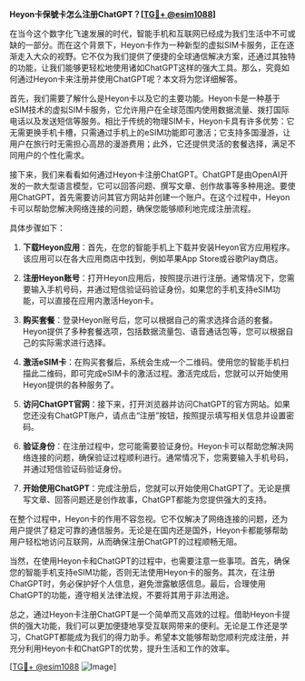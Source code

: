 **Heyon卡保號卡怎么注册ChatGPT？[[TG💪+ @esim1088](https://t.me/s/esim1088)]**

在当今这个数字化飞速发展的时代，智能手机和互联网已经成为我们生活中不可或缺的一部分。而在这个背景下，Heyon卡作为一种新型的虚拟SIM卡服务，正在逐渐走入大众的视野。它不仅为我们提供了便捷的全球通信解决方案，还通过其独特的功能，让我们能够更轻松地使用诸如ChatGPT这样的强大工具。那么，究竟如何通过Heyon卡来注册并使用ChatGPT呢？本文将为您详细解答。

首先，我们需要了解什么是Heyon卡以及它的主要功能。Heyon卡是一种基于eSIM技术的虚拟SIM卡服务，它允许用户在全球范围内使用数据流量、拨打国际电话以及发送短信等服务。相比于传统的物理SIM卡，Heyon卡具有许多优势：它无需更换手机卡槽，只需通过手机上的eSIM功能即可激活；它支持多国漫游，让用户在旅行时无需担心高昂的漫游费用；此外，它还提供灵活的套餐选择，满足不同用户的个性化需求。

接下来，我们来看看如何通过Heyon卡注册ChatGPT。ChatGPT是由OpenAI开发的一款大型语言模型，它可以回答问题、撰写文章、创作故事等多种用途。要使用ChatGPT，首先需要访问其官方网站并创建一个账户。在这个过程中，Heyon卡可以帮助您解决网络连接的问题，确保您能够顺利地完成注册流程。

具体步骤如下：

1. **下载Heyon应用**：首先，在您的智能手机上下载并安装Heyon官方应用程序。该应用可以在各大应用商店中找到，例如苹果App Store或谷歌Play商店。

2. **注册Heyon账号**：打开Heyon应用后，按照提示进行注册。通常情况下，您需要输入手机号码，并通过短信验证码验证身份。如果您的手机支持eSIM功能，可以直接在应用内激活Heyon卡。

3. **购买套餐**：登录Heyon账号后，您可以根据自己的需求选择合适的套餐。Heyon提供了多种套餐选项，包括数据流量包、语音通话包等，您可以根据自己的实际需求进行选择。

4. **激活eSIM卡**：在购买套餐后，系统会生成一个二维码。使用您的智能手机扫描此二维码，即可完成eSIM卡的激活过程。激活完成后，您就可以开始使用Heyon提供的各种服务了。

5. **访问ChatGPT官网**：接下来，打开浏览器并访问ChatGPT的官方网站。如果您还没有ChatGPT账户，请点击“注册”按钮，按照提示填写相关信息并设置密码。

6. **验证身份**：在注册过程中，您可能需要验证身份。Heyon卡可以帮助您解决网络连接的问题，确保验证过程顺利进行。通常情况下，您需要输入手机号码，并通过短信验证码验证身份。

7. **开始使用ChatGPT**：完成注册后，您就可以开始使用ChatGPT了。无论是撰写文章、回答问题还是创作故事，ChatGPT都能为您提供强大的支持。

在整个过程中，Heyon卡的作用不容忽视。它不仅解决了网络连接的问题，还为用户提供了稳定可靠的通信服务。无论是在国内还是国外，Heyon卡都能够帮助用户轻松地访问互联网，从而确保注册ChatGPT的过程顺畅无阻。

当然，在使用Heyon卡和ChatGPT的过程中，也需要注意一些事项。首先，确保您的智能手机支持eSIM功能，否则无法使用Heyon卡的服务。其次，在注册ChatGPT时，务必保护好个人信息，避免泄露敏感信息。最后，合理使用ChatGPT的功能，遵守相关法律法规，不要将其用于非法用途。

总之，通过Heyon卡注册ChatGPT是一个简单而又高效的过程。借助Heyon卡提供的强大功能，我们可以更加便捷地享受互联网带来的便利。无论是工作还是学习，ChatGPT都能成为我们的得力助手。希望本文能够帮助您顺利完成注册，并充分利用Heyon卡和ChatGPT的优势，提升生活和工作的效率。

[[TG💪+ @esim1088](https://t.me/s/esim1088) ![Image](https://i.postimg.cc/4NQfJmqS/Snipaste-2025-05-13-00-14-12.png)]